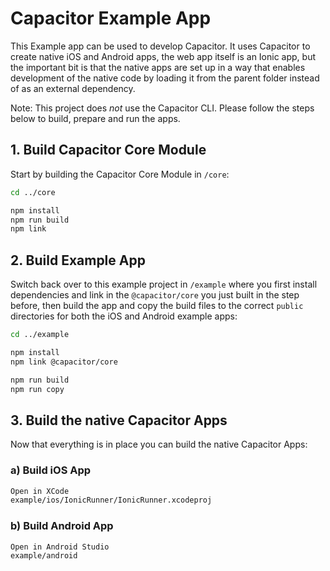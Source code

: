 # Capacitor Example App

This Example app can be used to develop Capacitor. It uses Capacitor to create native iOS and Android apps, the web app itself is an Ionic app, but the important bit is that the native apps are set up in a way that enables development of the native code by loading it from the parent folder instead of as an external dependency.

Note: This project does _not_ use the Capacitor CLI. Please follow the steps below to build, prepare and run the apps.

## 1. Build Capacitor Core Module

Start by building the Capacitor Core Module in `/core`:

```bash
cd ../core

npm install
npm run build
npm link
```

## 2. Build Example App

Switch back over to this example project in `/example` where you first install dependencies and link in the `@capacitor/core` you just built in the step before, then build the app and copy the build files to the correct `public` directories for both the iOS and Android example apps:

```bash
cd ../example

npm install
npm link @capacitor/core

npm run build
npm run copy
```

## 3. Build the native Capacitor Apps

Now that everything is in place you can build the native Capacitor Apps:

### a) Build iOS App

```bash
Open in XCode
example/ios/IonicRunner/IonicRunner.xcodeproj
```

### b) Build Android App

```bash
Open in Android Studio
example/android
```
